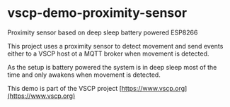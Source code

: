 # vscp-demo-proximity-sensor
Proximity sensor based on deep sleep battery powered ESP8266

This project uses a proximity sensor to detect movement and send events either to a VSCP host ot a MQTT broker when movement is detected.

As the setup is battery powered the system is in deep sleep most of the time and only awakens when movement is detected.

This demo is part of the VSCP project [https://www.vscp.org](https://www.vscp.org)
